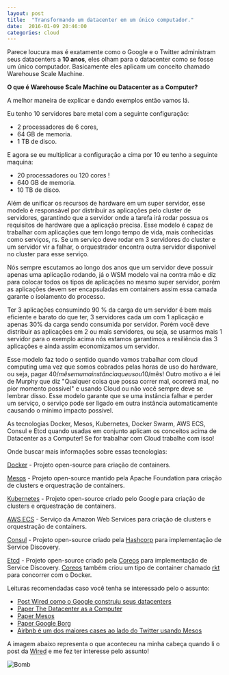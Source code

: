```yaml
---
layout: post
title:  "Transformando um datacenter em um único computador."
date:  2016-01-09 20:46:00
categories: cloud
---
```


Parece loucura mas é exatamente como o Google e o Twitter administram seus datacenters a **10 anos**, eles olham para o datacenter como se fosse um único computador. Basicamente eles aplicam um conceito chamado Warehouse Scale Machine.

**O que é Warehouse Scale Machine ou Datacenter as a Computer?**

A melhor maneira de explicar e dando exemplos então vamos lá.

Eu tenho 10 servidores bare metal com a seguinte configuração:

* 2 processadores de 6 cores,
* 64 GB de memoria.
* 1 TB de disco.

E agora se eu multiplicar a configuração a cima por 10 eu tenho a seguinte maquina:

* 20 processadores ou 120 cores !
* 640 GB de memoria.
* 10 TB de disco.

Além de unificar os recursos de hardware em um super servidor, esse modelo é responsável por distribuir as aplicações pelo cluster de servidores, garantindo que a servidor onde a tarefa irá rodar possua os requisitos de hardware que a aplicação precisa. Esse modelo é capaz de trabalhar com aplicações que tem longo tempo de vida, mais conhecidas como serviços, rs. Se um serviço deve rodar em 3 servidores do cluster e um servidor vir a falhar, o orquestrador encontra outra servidor disponivel no cluster para esse serviço.

Nós sempre escutamos ao longo dos anos que um servidor deve possuir apenas uma aplicação rodando, já o WSM modelo vai na contra mão e diz para colocar todos os tipos de aplicações no mesmo super servidor, porém as aplicações devem ser encapsuladas em containers assim essa camada garante o isolamento do processo.

Ter 3 aplicações consumindo 90 % da carga de um servidor é bem mais eficiente e barato do que ter, 3 servidores cada um com 1 aplicação e apenas 30% da carga sendo consumida por servidor. Porém você deve distribuir as aplicações em 2 ou mais servidores, ou seja, se usarmos mais 1 servidor para o exemplo acima nós estamos garantimos a resiliência das 3 aplicações e ainda assim economizamos um servidor.

Esse modelo faz todo o sentido quando vamos trabalhar com cloud computing uma vez que somos cobrados pelas horas de uso do hardware, ou seja, pagar 40$/mês em uma instância que usou 10% dos recursos para hospedar 1 aplicação fez você dispersar 36$/mês! Outro motivo a é lei de Murphy que diz "Qualquer coisa que possa correr mal, ocorrerá mal, no pior momento possível" e usando Cloud ou não você sempre deve se lembrar disso. Esse modelo garante que se uma instância falhar e  perder um serviço, o serviço pode ser ligado em outra instância automaticamente causando o minimo impacto possível.

As tecnologias Docker, Mesos, Kubernetes, Docker Swarm, AWS ECS, Consul e Etcd quando usadas em conjunto aplicam os conceitos acima de Datacenter as a Computer! Se for trabalhar com Cloud trabalhe com isso!

Onde buscar mais informações sobre essas tecnologias:

[Docker](https://www.docker.com/) - Projeto open-source para criação de containers.

[Mesos](http://mesos.apache.org/) - Projeto open-source mantido pela Apache Foundation para criação de clusters e orquestração de containers.

[Kubernetes](http://kubernetes.io/) - Projeto open-source criado pelo Google para criação de clusters e orquestração de containers.

[AWS ECS](https://aws.amazon.com/pt/ecs/) - Serviço da Amazon Web Services para criação de clusters e orquestração de containers.

[Consul](https://www.consul.io/) - Projeto open-source criado pela [Hashcorp](https://hashicorp.com/) para implementação de Service Discovery.

[Etcd](https://coreos.com/etcd/) - Projeto open-source criado pela [Coreos](https://coreos.com/)  para implementação de Service Discovery. [Coreos](https://coreos.com/) também criou um tipo de container chamado [rkt](https://github.com/coreos/rkt) para concorrer com o Docker.

Leituras recomendadas caso você tenha se interessado pelo o assunto:

* [Post Wired como o Google construiu seus datacenters](http://www.wired.com/2012/10/ff-inside-google-data-center/)
* [Paper The Datacenter as a Computer](http://www.morganclaypool.com/doi/pdf/10.2200/S00516ED2V01Y201306CAC024)
* [Paper Mesos](https://www.usenix.org/legacy/event/nsdi11/tech/full_papers/Hindman_new.pdf)
* [Paper Google Borg](http://static.googleusercontent.com/media/research.google.com/pt-BR//pubs/archive/43438.pdf)
* [Airbnb é um dos maiores cases ao lado do Twitter usando Mesos](https://www.youtube.com/watch?v=GfpGmhZwaoM)

A imagem abaixo representa o que aconteceu na minha cabeça quando li o post da [Wired](http://www.wired.com/2012/10/ff-inside-google-data-center/) e me fez ter interesse pelo assunto!

![Bomb](https://i.ytimg.com/vi/Z6_eXfssseo/maxresdefault.jpg)
